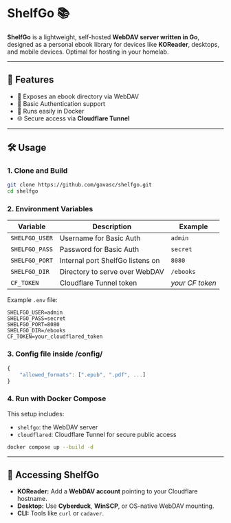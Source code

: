 # ShelfGo 📚

**ShelfGo** is a lightweight, self-hosted **WebDAV server written in Go**, designed as a personal ebook library for devices like **KOReader**, desktops, and mobile devices.
Optimal for hosting in your homelab.

---

## 🚀 Features
- 📖 Exposes an ebook directory via WebDAV
- 🔐 Basic Authentication support
- 🐳 Runs easily in Docker
- 🌐 Secure access via **Cloudflare Tunnel**

---

## 🛠️ Usage

### 1. Clone and Build
```bash
git clone https://github.com/gavasc/shelfgo.git
cd shelfgo
```

### 2. Environment Variables

| Variable             | Description                      | Example            |
|----------------------|----------------------------------|--------------------|
| `SHELFGO_USER`       | Username for Basic Auth          | `admin`            |
| `SHELFGO_PASS`       | Password for Basic Auth          | `secret`           |
| `SHELFGO_PORT`       | Internal port ShelfGo listens on | `8080`             |
| `SHELFGO_DIR`        | Directory to serve over WebDAV   | `/ebooks`          |
| `CF_TOKEN`  | Cloudflare Tunnel token          | *your CF token*    |

Example `.env` file:
```
SHELFGO_USER=admin
SHELFGO_PASS=secret
SHELFGO_PORT=8080
SHELFGO_DIR=/ebooks
CF_TOKEN=your_cloudflared_token
```

### 3. Config file inside /config/
```javascript
{
    "allowed_formats": [".epub", ".pdf", ...]
}
```

### 4. Run with Docker Compose
This setup includes:
- `shelfgo`: the WebDAV server
- `cloudflared`: Cloudflare Tunnel for secure public access

```bash
docker compose up --build -d
```

---

## 📱 Accessing ShelfGo
- **KOReader:** Add a **WebDAV account** pointing to your Cloudflare hostname.
- **Desktop:** Use **Cyberduck**, **WinSCP**, or OS-native WebDAV mounting.
- **CLI:** Tools like `curl` or `cadaver`.
